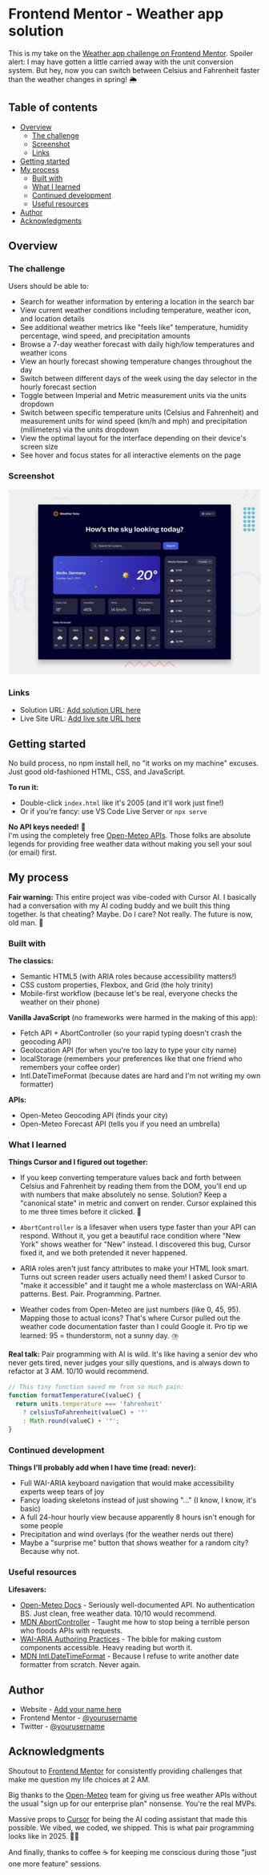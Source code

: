 # Frontend Mentor - Weather app solution

This is my take on the [Weather app challenge on Frontend Mentor](https://www.frontendmentor.io/challenges/weather-app-K1FhddVm49). Spoiler alert: I may have gotten a little carried away with the unit conversion system. But hey, now you can switch between Celsius and Fahrenheit faster than the weather changes in spring! 🌦️

## Table of contents

- [Overview](#overview)
  - [The challenge](#the-challenge)
  - [Screenshot](#screenshot)
  - [Links](#links)
- [Getting started](#getting-started)
- [My process](#my-process)
  - [Built with](#built-with)
  - [What I learned](#what-i-learned)
  - [Continued development](#continued-development)
  - [Useful resources](#useful-resources)
- [Author](#author)
- [Acknowledgments](#acknowledgments)

## Overview

### The challenge

Users should be able to:

- Search for weather information by entering a location in the search bar
- View current weather conditions including temperature, weather icon, and location details
- See additional weather metrics like "feels like" temperature, humidity percentage, wind speed, and precipitation amounts
- Browse a 7-day weather forecast with daily high/low temperatures and weather icons
- View an hourly forecast showing temperature changes throughout the day
- Switch between different days of the week using the day selector in the hourly forecast section
- Toggle between Imperial and Metric measurement units via the units dropdown 
- Switch between specific temperature units (Celsius and Fahrenheit) and measurement units for wind speed (km/h and mph) and precipitation (millimeters) via the units dropdown
- View the optimal layout for the interface depending on their device's screen size
- See hover and focus states for all interactive elements on the page

### Screenshot

![Design preview](./preview.jpg)

### Links

- Solution URL: [Add solution URL here](https://your-solution-url.com)
- Live Site URL: [Add live site URL here](https://your-live-site-url.com)

## Getting started

No build process, no npm install hell, no "it works on my machine" excuses. Just good old-fashioned HTML, CSS, and JavaScript.

**To run it:**
- Double-click `index.html` like it's 2005 (and it'll work just fine!)
- Or if you're fancy: use VS Code Live Server or `npx serve`

**No API keys needed!** 🎉  
I'm using the completely free [Open-Meteo APIs](https://open-meteo.com/). Those folks are absolute legends for providing free weather data without making you sell your soul (or email) first.

## My process

**Fair warning:** This entire project was vibe-coded with Cursor AI. I basically had a conversation with my AI coding buddy and we built this thing together. Is that cheating? Maybe. Do I care? Not really. The future is now, old man. 🤖

### Built with

**The classics:**
- Semantic HTML5 (with ARIA roles because accessibility matters!)
- CSS custom properties, Flexbox, and Grid (the holy trinity)
- Mobile-first workflow (because let's be real, everyone checks the weather on their phone)

**Vanilla JavaScript** (no frameworks were harmed in the making of this app):
- Fetch API + AbortController (so your rapid typing doesn't crash the geocoding API)
- Geolocation API (for when you're too lazy to type your city name)
- localStorage (remembers your preferences like that one friend who remembers your coffee order)
- Intl.DateTimeFormat (because dates are hard and I'm not writing my own formatter)

**APIs:**
- Open-Meteo Geocoding API (finds your city)
- Open-Meteo Forecast API (tells you if you need an umbrella)

### What I learned

**Things Cursor and I figured out together:**
- If you keep converting temperature values back and forth between Celsius and Fahrenheit by reading them from the DOM, you'll end up with numbers that make absolutely no sense. Solution? Keep a "canonical state" in metric and convert on render. Cursor explained this to me three times before it clicked. 🤯

- `AbortController` is a lifesaver when users type faster than your API can respond. Without it, you get a beautiful race condition where "New York" shows weather for "New" instead. I discovered this bug, Cursor fixed it, and we both pretended it never happened.

- ARIA roles aren't just fancy attributes to make your HTML look smart. Turns out screen reader users actually need them! I asked Cursor to "make it accessible" and it taught me a whole masterclass on WAI-ARIA patterns. Best. Pair. Programming. Partner.

- Weather codes from Open-Meteo are just numbers (like 0, 45, 95). Mapping those to actual icons? That's where Cursor pulled out the weather code documentation faster than I could Google it. Pro tip we learned: 95 = thunderstorm, not a sunny day. ⛈️

**Real talk:** Pair programming with AI is wild. It's like having a senior dev who never gets tired, never judges your silly questions, and is always down to refactor at 3 AM. 10/10 would recommend.

```js
// This tiny function saved me from so much pain:
function formatTemperatureC(valueC) {
  return units.temperature === 'fahrenheit' 
    ? celsiusToFahrenheit(valueC) + '°' 
    : Math.round(valueC) + '°';
}
```

### Continued development

**Things I'll probably add when I have time (read: never):**
- Full WAI-ARIA keyboard navigation that would make accessibility experts weep tears of joy
- Fancy loading skeletons instead of just showing "..." (I know, I know, it's basic)
- A full 24-hour hourly view because apparently 8 hours isn't enough for some people
- Precipitation and wind overlays (for the weather nerds out there)
- Maybe a "surprise me" button that shows weather for a random city? Because why not.

### Useful resources

**Lifesavers:**
- [Open-Meteo Docs](https://open-meteo.com/en/docs) - Seriously well-documented API. No authentication BS. Just clean, free weather data. 10/10 would recommend.
- [MDN AbortController](https://developer.mozilla.org/en-US/docs/Web/API/AbortController) - Taught me how to stop being a terrible person who floods APIs with requests.
- [WAI-ARIA Authoring Practices](https://www.w3.org/WAI/ARIA/apg/) - The bible for making custom components accessible. Heavy reading but worth it.
- [MDN Intl.DateTimeFormat](https://developer.mozilla.org/en-US/docs/Web/JavaScript/Reference/Global_Objects/Intl/DateTimeFormat) - Because I refuse to write another date formatter from scratch. Never again.

## Author

- Website - [Add your name here](https://www.your-site.com)
- Frontend Mentor - [@yourusername](https://www.frontendmentor.io/profile/yourusername)
- Twitter - [@yourusername](https://www.twitter.com/yourusername)

## Acknowledgments

Shoutout to [Frontend Mentor](https://www.frontendmentor.io/) for consistently providing challenges that make me question my life choices at 2 AM. 

Big thanks to the [Open-Meteo](https://open-meteo.com/) team for giving us free weather APIs without the usual "sign up for our enterprise plan" nonsense. You're the real MVPs.

Massive props to [Cursor](https://cursor.com/) for being the AI coding assistant that made this possible. We vibed, we coded, we shipped. This is what pair programming looks like in 2025. 🤝🤖

And finally, thanks to coffee ☕ for keeping me conscious during those "just one more feature" sessions. 